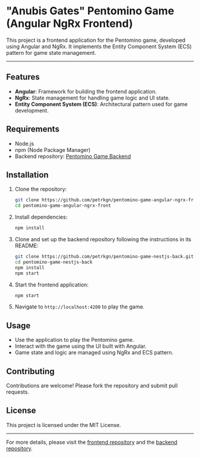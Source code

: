 # "Anubis Gates" Pentomino Game (Angular NgRx Frontend)

This project is a frontend application for the Pentomino game, developed using Angular and NgRx. It implements the Entity Component System (ECS) pattern for game state management.

---

## Features

- **Angular**: Framework for building the frontend application.
- **NgRx**: State management for handling game logic and UI state.
- **Entity Component System (ECS)**: Architectural pattern used for game development.

## Requirements

- Node.js
- npm (Node Package Manager)
- Backend repository: [Pentomino Game Backend](https://github.com/petrkgn/pentomino-game-nestjs-back)

## Installation

1. Clone the repository:

   ```bash
   git clone https://github.com/petrkgn/pentomino-game-angular-ngrx-front.git
   cd pentomino-game-angular-ngrx-front
   ```

2. Install dependencies:

   ```bash
   npm install
   ```

3. Clone and set up the backend repository following the instructions in its README:

   ```bash
   git clone https://github.com/petrkgn/pentomino-game-nestjs-back.git
   cd pentomino-game-nestjs-back
   npm install
   npm start
   ```

4. Start the frontend application:

   ```bash
   npm start
   ```

5. Navigate to `http://localhost:4200` to play the game.

## Usage

- Use the application to play the Pentomino game.
- Interact with the game using the UI built with Angular.
- Game state and logic are managed using NgRx and ECS pattern.

## Contributing

Contributions are welcome! Please fork the repository and submit pull requests.

## License

This project is licensed under the MIT License.

---

For more details, please visit the [frontend repository](https://github.com/petrkgn/pentomino-game-angular-ngrx-front) and the [backend repository](https://github.com/petrkgn/pentomino-game-nestjs-back).

